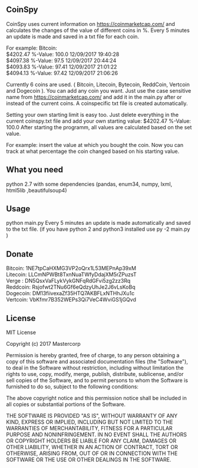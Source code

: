## CoinSpy


CoinSpy uses current information on https://coinmarketcap.com/ and calculates the changes of the value of different coins in %.
Every 5 minutes an update is made and saved in a txt file for each coin.

For example:
Bitcoin:  
$4202.47 %-Value: 100.0 12/09/2017 19:40:28  
$4097.38 %-Value: 97.5 12/09/2017 20:44:24  
$4093.83 %-Value: 97.41 12/09/2017 21:01:22  
$4094.13 %-Value: 97.42 12/09/2017 21:06:26  

Currently 6 coins are used. ( Bitcoin, Litecoin, Bytecoin, ReddCoin, Vertcoin and Dogecoin ).
You can add any coin you want. Just use the case sensitive name from https://coinmarketcap.com/ and add it in the main.py after or instead of the current coins.
A coinspecific txt file is created automatically.

Setting your own starting limit is easy too. Just delete everything in the current coinspy.txt file and add your own starting value:
$4202.47 %-Value: 100.0
After starting the programm, all values are calculated based on the set value.

For example: insert the value at which you bought the coin. Now you can track at what percentage the coin changed based on his starting value.

## What you need

 python 2.7 with some dependencies 
 (pandas, enum34, numpy, lxml, html5lib ,beautifulsoup4)

## Usage
python main.py
Every 5 minutes an update is made automatically and saved to the txt file.
(if you have python 2 and python3 installed use py -2 main.py )

## Donate
Bitcoin: 1NE7tpCaHXMG3VP2oQrx1L53MEPnAp39xM  
Litecoin: LLCmNPWBt8TxnNuaTWfyDdajXM5rZPuzsT  
Verge : DN5QsxVaFLykVykGNFqRdGFvi5zg2zz3Rq   
Reddcoin: Rsjofwt2TNu6Gf6eQdzyUhJe2J6vLsKoBq  
Dogecoin: DM13fiivexaZf35HTQ7AKBFLxNTHhJXu1c  
Vertcoin: VbKfmr7B352WEPs3Qi7VeC4WviGS1jGQvd  


## License

MIT License

Copyright (c) 2017 Mastercorp

Permission is hereby granted, free of charge, to any person obtaining a copy
of this software and associated documentation files (the "Software"), to deal
in the Software without restriction, including without limitation the rights
to use, copy, modify, merge, publish, distribute, sublicense, and/or sell
copies of the Software, and to permit persons to whom the Software is
furnished to do so, subject to the following conditions:

The above copyright notice and this permission notice shall be included in all
copies or substantial portions of the Software.

THE SOFTWARE IS PROVIDED "AS IS", WITHOUT WARRANTY OF ANY KIND, EXPRESS OR
IMPLIED, INCLUDING BUT NOT LIMITED TO THE WARRANTIES OF MERCHANTABILITY,
FITNESS FOR A PARTICULAR PURPOSE AND NONINFRINGEMENT. IN NO EVENT SHALL THE
AUTHORS OR COPYRIGHT HOLDERS BE LIABLE FOR ANY CLAIM, DAMAGES OR OTHER
LIABILITY, WHETHER IN AN ACTION OF CONTRACT, TORT OR OTHERWISE, ARISING FROM,
OUT OF OR IN CONNECTION WITH THE SOFTWARE OR THE USE OR OTHER DEALINGS IN THE
SOFTWARE.


